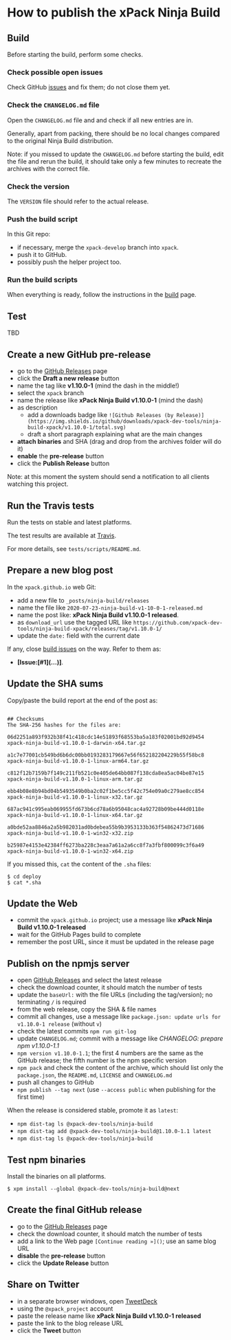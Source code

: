 # How to publish the xPack Ninja Build

## Build

Before starting the build, perform some checks.

### Check possible open issues

Check GitHub [issues](https://github.com/xpack-dev-tools/ninja-build-xpack/issues)
and fix them; do not close them yet.

### Check the `CHANGELOG.md` file

Open the `CHANGELOG.md` file and and check if all
new entries are in.

Generally, apart from packing, there should be no local changes compared
to the original Ninja Build distribution.

Note: if you missed to update the `CHANGELOG.md` before starting the build,
edit the file and rerun the build, it should take only a few minutes to
recreate the archives with the correct file.

### Check the version

The `VERSION` file should refer to the actual release.

### Push the build script

In this Git repo:

- if necessary, merge the `xpack-develop` branch into `xpack`.
- push it to GitHub.
- possibly push the helper project too.

### Run the build scripts

When everything is ready, follow the instructions in the
[build](https://github.com/xpack-dev-tools/ninja-build-xpack/blob/xpack/README-BUILD.md)
page.

## Test

TBD

## Create a new GitHub pre-release

- go to the [GitHub Releases](https://github.com/xpack-dev-tools/ninja-build-xpack/releases) page
- click the **Draft a new release** button
- name the tag like **v1.10.0-1** (mind the dash in the middle!)
- select the `xpack` branch
- name the release like **xPack Ninja Build v1.10.0-1** (mind the dash)
- as description
  - add a downloads badge like `![Github Releases (by Release)](https://img.shields.io/github/downloads/xpack-dev-tools/ninja-build-xpack/v1.10.0-1/total.svg)`
  - draft a short paragraph explaining what are the main changes
- **attach binaries** and SHA (drag and drop from the archives folder will do it)
- **enable** the **pre-release** button
- click the **Publish Release** button

Note: at this moment the system should send a notification to all clients watching this project.

## Run the Travis tests

Run the tests on stable and latest platforms.

The test results are available at
[Travis](https://travis-ci.org/github/xpack-dev-tools/ninja-build-xpack/builds/).

For more details, see `tests/scripts/README.md`.

## Prepare a new blog post

In the `xpack.github.io` web Git:

- add a new file to `_posts/ninja-build/releases`
- name the file like `2020-07-23-ninja-build-v1-10-0-1-released.md`
- name the post like: **xPack Ninja Build v1.10.0-1 released**.
- as `download_url` use the tagged URL like `https://github.com/xpack-dev-tools/ninja-build-xpack/releases/tag/v1.10.0-1/`
- update the `date:` field with the current date

If any, close
[build issues](https://github.com/xpack-dev-tools/ninja-build-xpack/issues)
on the way. Refer to them as:

- **[Issue:\[#1\]\(...\)]**.

## Update the SHA sums

Copy/paste the build report at the end of the post as:

```console

## Checksums
The SHA-256 hashes for the files are:

06d2251a893f932b38f41c418cdc14e51893f68553ba5a183f02001bd92d9454  
xpack-ninja-build-v1.10.0-1-darwin-x64.tar.gz

a1c7e77001cb549bd6b6dc00bb0193283179667e56f652182204229b55f58bc8  
xpack-ninja-build-v1.10.0-1-linux-arm64.tar.gz

c812f12b7159b7f149c211fb521c0e405de64bb087f138cda8ea5ac04be87e15  
xpack-ninja-build-v1.10.0-1-linux-arm.tar.gz

ebb4b08e8b94bd04b5493549b0ba2c02f1be5cc5f42c754e09a0c279ae8cc854  
xpack-ninja-build-v1.10.0-1-linux-x32.tar.gz

687ac941c995eab069955fd673b6cd78a6b95048cac4a92728b09be444d0118e  
xpack-ninja-build-v1.10.0-1-linux-x64.tar.gz

a0bde52aa8846a2a5b982031ad0bdebea55b9b3953133b363f54862473d71686  
xpack-ninja-build-v1.10.0-1-win32-x32.zip

b25987e4153e42384ff6273ba228c3eaa7a61a2a6cc8f7a3fbf800099c3f6a49  
xpack-ninja-build-v1.10.0-1-win32-x64.zip
```

If you missed this, `cat` the content of the `.sha` files:

```console
$ cd deploy
$ cat *.sha
```

## Update the Web

- commit the `xpack.github.io` project; use a message
  like **xPack Ninja Build v1.10.0-1 released**
- wait for the GitHub Pages build to complete
- remember the post URL, since it must be updated in the release page

## Publish on the npmjs server

- open [GitHub Releases](https://github.com/xpack-dev-tools/ninja-build-xpack/releases)
  and select the latest release
- check the download counter, it should match the number of tests
- update the `baseUrl:` with the file URLs (including the tag/version);
no terminating `/` is required
- from the web release, copy the SHA & file names
- commit all changes, use a message like
  `package.json: update urls for v1.10.0-1 release` (without `v`)
- check the latest commits `npm run git-log`
- update `CHANGELOG.md`; commit with a message like
  _CHANGELOG: prepare npm v1.10.0-1.1_
- `npm version v1.10.0-1.1`; the first 4 numbers are the same as the
  GitHub release; the fifth number is the npm specific version
- `npm pack` and check the content of the archive, which should list
only the `package.json`, the `README.md`, `LICENSE` and `CHANGELOG.md`
- push all changes to GitHub
- `npm publish --tag next` (use `--access public` when publishing for the first time)

When the release is considered stable, promote it as `latest`:

- `npm dist-tag ls @xpack-dev-tools/ninja-build`
- `npm dist-tag add @xpack-dev-tools/ninja-build@1.10.0-1.1 latest`
- `npm dist-tag ls @xpack-dev-tools/ninja-build`

## Test npm binaries

Install the binaries on all platforms.

```console
$ xpm install --global @xpack-dev-tools/ninja-build@next
```

## Create the final GitHub release

- go to the [GitHub Releases](https://github.com/xpack-dev-tools/ninja-build-xpack/releases) page
- check the download counter, it should match the number of tests
- add a link to the Web page `[Continue reading »]()`; use an same blog URL
- **disable** the **pre-release** button
- click the **Update Release** button

## Share on Twitter

- in a separate browser windows, open [TweetDeck](https://tweetdeck.twitter.com/)
- using the `@xpack_project` account
- paste the release name like **xPack Ninja Build v1.10.0-1 released**
- paste the link to the blog release URL
- click the **Tweet** button

